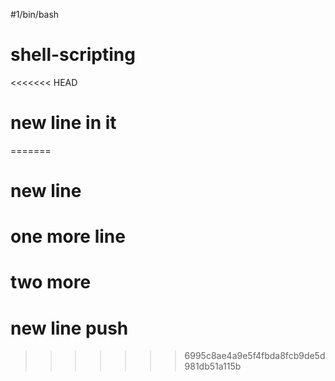 #1/bin/bash
# shell-scripting
<<<<<<< HEAD
# new line in it
=======
# new line
# one more line
# two more
# new line push
>>>>>>> 6995c8ae4a9e5f4fbda8fcb9de5d981db51a115b


 

